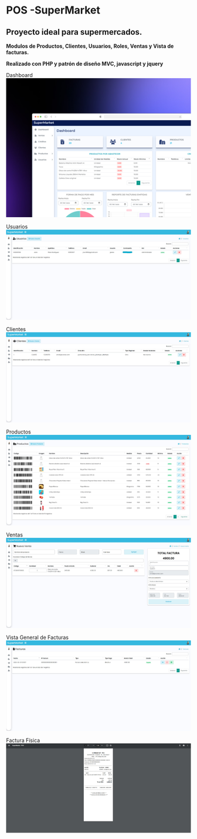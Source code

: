 # POS -SuperMarket

## Proyecto ideal para supermercados.

**Modulos de Productos, Clientes, Usuarios, Roles, Ventas y Vista de facturas.**

**Realizado con PHP y patrón de diseño MVC, javascript y jquery**

Dashboard
![Image text](https://github.com/jperez-89/supermarket/blob/master/Assets/images/panel.png)

Usuarios
![Image text](https://github.com/jperez-89/supermarket/blob/master/Assets/images/usuarios.jpg)

Clientes
![Image text](https://github.com/jperez-89/supermarket/blob/master/Assets/images/clientes.jpg)

Productos
![Image text](https://github.com/jperez-89/supermarket/blob/master/Assets/images/product.jpg)

Ventas
![Image text](https://github.com/jperez-89/supermarket/blob/master/Assets/images/ventas2.jpg)

Vista General de Facturas
![Image text](https://github.com/jperez-89/supermarket/blob/master/Assets/images/facturas.jpg)

Factura Física
![Image text](https://github.com/jperez-89/supermarket/blob/master/Assets/images/factura%20fisica.jpg)
